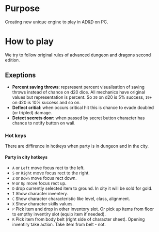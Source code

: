 # Purpose
Creating new unique engine to play in AD&D on PC.

# How to play
We try to follow original rules of advanced dungeon and dragons second edition.

## Exeptions

- **Percent saving throws**: repsresent percent visualisation of saving throws instead of chance on d20 dice. All mechanics have original values but representation is percent. So `20` on d20 is 5% success, `19+` on d20 is 10% success and so on.
- **Deflect critial**: when occurs critical hit this is chance to evade doubled (or tripled) damage.
- **Detect secrets door**: when passed by secret button character has chance to notify button on wall.

### Hot keys

There are diffirence in hotkeys when party is in dungeon and in the city.

#### Party in city hotkeys

- `A` or `Left` move focus rect to the left.
- `S` or `Right` move focus rect to the right.
- `Z` or `Down` move focus rect down.
- `W` or `Up` move focus rect up.
- `D` drop currently selected item to ground. In city it will be sold for gold.
- `I` Show character inventery.
- `C` Show character characteristic like level, class, alignment.
- `X` Show character skills values.
- `P` Pick item and drop in other inventory slot. Or pick up items from floor to empthy inventiry slot (equip item if needed).
- `R` Pick item from body belt (right side of character sheet). Opening inventiry take action. Take item from belt - not.
